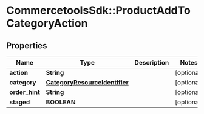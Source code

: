 # CommercetoolsSdk::ProductAddToCategoryAction

## Properties
Name | Type | Description | Notes
------------ | ------------- | ------------- | -------------
**action** | **String** |  | [optional] 
**category** | [**CategoryResourceIdentifier**](CategoryResourceIdentifier.md) |  | [optional] 
**order_hint** | **String** |  | [optional] 
**staged** | **BOOLEAN** |  | [optional] 

